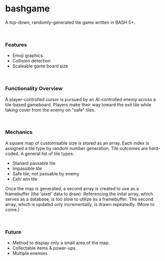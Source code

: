 # bashgame
A top-down, randomly-generated tile game written in BASH 5+.

<br>

<h3>Features</h3>
<ul>
  <li>Emoji graphics</li>
  <li>Collision detection</li>
  <li>Scaleable game board size</li>
</ul>

<br>

<h3>Functionality Overview</h3>
<p>A player-controlled cursor is pursued by an AI-controlled enemy across a tile-based gameboard. Players make their way toward the exit tile while taking cover from the enemy on "safe" tiles.</p>
<br>

<h3>Mechanics</h3>
<p>A square map of customisable size is stored as an array. Each index is assigned a tile type by random number generation. Tile outcomes are hard-coded. A general list of tile types:</p>

<ul>
  <li>Stanard passable tile</li>
  <li>Impassible tile</li>
  <li>Safe tile; not passable by enemy</li>
  <li>Exit/ win tile</li>
</ul>

<p>Once the map is generated, a second array is created to use as a framebuffer (the 'pixel' data to draw). Referencing the inital array, which serves as a database, is too slow to utilize as a framebuffer. The second array, which is updated only incrementally, is drawn repeatedly. (More to come.)</p>

<br>

<h3>Future</h3>

<ul>

  <li>
    Method to display only a small area of the map.</li>
  <li>
    Collectable items & power-ups.
  </li>
  <li>
    Multiple enemies
  </li>
</ul>
